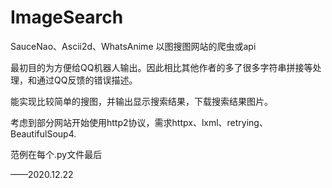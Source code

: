 # ImageSearch
 SauceNao、Ascii2d、WhatsAnime 以图搜图网站的爬虫或api

最初目的为方便给QQ机器人输出。因此相比其他作者的多了很多字符串拼接等处理，和通过QQ反馈的错误描述。

能实现比较简单的搜图，并输出显示搜索结果，下载搜索结果图片。

考虑到部分网站开始使用http2协议，需求httpx、lxml、retrying、BeautifulSoup4.

范例在每个.py文件最后

——2020.12.22